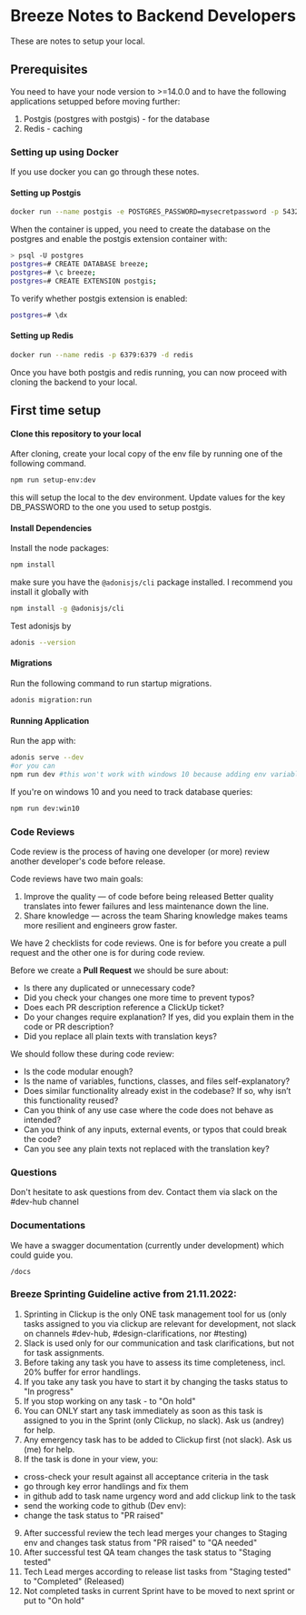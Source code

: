# Breeze Notes to Backend Developers 

These are notes to setup your local. 

## Prerequisites

You need to have your node version to >=14.0.0 and to have the following applications setupped before moving further:

1. Postgis (postgres with postgis) - for the database
2. Redis - caching

### Setting up using Docker

If you use docker you can go through these notes.

#### Setting up Postgis

```bash
docker run --name postgis -e POSTGRES_PASSWORD=mysecretpassword -p 5432:5432 -d postgis/postgis
```

When the container is upped, you need to create the database on the postgres and enable the postgis extension container with:

```bash
> psql -U postgres
postgres=# CREATE DATABASE breeze;
postgres=# \c breeze;
postgres=# CREATE EXTENSION postgis;
```

To verify whether postgis extension is enabled:

```bash
postgres=# \dx
```

#### Setting up Redis

```bash
docker run --name redis -p 6379:6379 -d redis
```

Once you have both postgis and redis running, you can now proceed with cloning the backend to your local.

## First time setup

#### Clone this repository to your local

After cloning, create your local copy of the env file by running one of the following command.

```bash
npm run setup-env:dev
```

this will setup the local to the dev environment. Update values for the key DB_PASSWORD to the one you used to setup postgis.

#### Install Dependencies

Install the node packages:

```bash
npm install
```

make sure you have the `@adonisjs/cli` package installed. I recommend you install it globally with

```bash
npm install -g @adonisjs/cli
```

Test adonisjs by

```bash
adonis --version
```

#### Migrations

Run the following command to run startup migrations.

```bash
adonis migration:run
```

#### Running Application

Run the app with:

```bash
adonis serve --dev
#or you can
npm run dev #this won't work with windows 10 because adding env variables is different there
```

If you're on windows 10 and you need to track database queries:

```bash
npm run dev:win10
```

### Code Reviews

Code review is the process of having one developer (or more) review another
developer's code before release.

Code reviews have two main goals:
1. Improve the quality — of code before being released
		Better quality translates into fewer failures and less maintenance down the line.
2. Share knowledge — across the team
		Sharing knowledge makes teams more resilient and engineers grow faster.

We have 2 checklists for code reviews. One is for before you create a pull request and the other one is for during code review.

Before we create a **Pull Request** we should be sure about:

- Is there any duplicated or unnecessary code?
- Did you check your changes one more time to prevent typos?
- Does each PR description reference a ClickUp ticket?
- Do your changes require explanation? If yes, did you explain them in the code or PR description?
- Did you replace all plain texts with translation keys?

We should follow these during code review:

- Is the code modular enough?
- Is the name of variables, functions, classes, and files self-explanatory?
- Does similar functionality already exist in the codebase? If so, why isn’t this functionality reused?
- Can you think of any use case where the code does not behave as intended?
- Can you think of any inputs, external events, or typos that could break the code?
- Can you see any plain texts not replaced with the translation key?

### Questions

Don't hesitate to ask questions from dev. Contact them via slack on the #dev-hub channel

### Documentations

We have a swagger documentation (currently under development) which could guide you.

```/docs``` 

### Breeze Sprinting Guideline active from 21.11.2022:

1. Sprinting in Clickup is the only ONE task management tool for us (only tasks assigned to you via clickup are relevant for development, not slack on channels #dev-hub, #design-clarifications, nor #testing)
2. Slack is used only for our communication and task clarifications, but not for task assignments.
3. Before taking any task you have to assess its time completeness, incl. 20% buffer for error handlings.
4. If you take any task you have to start it by changing the tasks status to "In progress"
5. If you stop working on any task - to "On hold"
6. You can ONLY start any task immediately as soon as this task is assigned to you in the Sprint (only Clickup, no slack). Ask us (andrey) for help.
7. Any emergency task has to be added to Clickup first (not slack). Ask us (me) for help.
8. If the task is done in your view, you:
- cross-check your result against all acceptance criteria in the task
- go through key error handlings and fix them
- in github add to task name urgency word and add clickup link to the task
- send the working code to github (Dev env):
- change the task status to "PR raised"
9. After successful review the tech lead merges your changes to Staging env and changes task status from "PR raised" to "QA needed"
10. After successful test QA team changes the task status to "Staging tested" 
11. Tech Lead merges according to release list tasks from "Staging tested" to "Completed" (Released)
12. Not completed tasks in current Sprint have to be moved to next sprint or put to "On hold"
